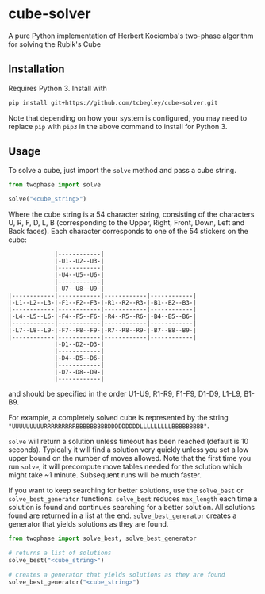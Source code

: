# cube-solver

A pure Python implementation of Herbert Kociemba's two-phase algorithm for solving the Rubik's Cube

## Installation

Requires Python 3. Install with

```sh
pip install git+https://github.com/tcbegley/cube-solver.git
```

Note that depending on how your system is configured, you may need to replace `pip` with `pip3` in the above command to install for Python 3.

## Usage

To solve a cube, just import the `solve` method and pass a cube string.

```python
from twophase import solve

solve("<cube_string>")
```

Where the cube string is a 54 character string, consisting of the characters U, R, F, D, L, B (corresponding to the Upper, Right, Front, Down, Left and Back faces). Each character corresponds to one of the 54 stickers on the cube:

```plaintext
             |------------|
             |-U1--U2--U3-|
             |------------|
             |-U4--U5--U6-|
             |------------|
             |-U7--U8--U9-|
|------------|------------|------------|------------|
|-L1--L2--L3-|-F1--F2--F3-|-R1--R2--R3-|-B1--B2--B3-|
|------------|------------|------------|------------|
|-L4--L5--L6-|-F4--F5--F6-|-R4--R5--R6-|-B4--B5--B6-|
|------------|------------|------------|------------|
|-L7--L8--L9-|-F7--F8--F9-|-R7--R8--R9-|-B7--B8--B9-|
|------------|------------|------------|------------|
             |-D1--D2--D3-|
             |------------|
             |-D4--D5--D6-|
             |------------|
             |-D7--D8--D9-|
             |------------|
```

and should be specified in the order U1-U9, R1-R9, F1-F9, D1-D9, L1-L9, B1-B9.

For example, a completely solved cube is represented by the string `"UUUUUUUUURRRRRRRRRBBBBBBBBBDDDDDDDDDLLLLLLLLLBBBBBBBBB"`.

`solve` will return a solution unless timeout has been reached (default is 10 seconds). Typically it will find a solution very quickly unless you set a low upper bound on the number of moves allowed. Note that the first time you run `solve`, it will precompute move tables needed for the solution which might take ~1 minute. Subsequent runs will be much faster.

If you want to keep searching for better solutions, use the `solve_best` or
`solve_best_generator` functions. `solve_best` reduces `max_length` each time a
solution is found and continues searching for a better solution. All solutions
found are returned in a list at the end. `solve_best_generator` creates a
generator that yields solutions as they are found.

```python
from twophase import solve_best, solve_best_generator

# returns a list of solutions
solve_best("<cube_string>")

# creates a generator that yields solutions as they are found
solve_best_generator("<cube_string>")
```
